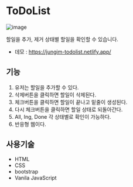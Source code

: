 # ToDoList
![image](https://user-images.githubusercontent.com/97380925/187111986-68b7d391-c7e5-480d-b90f-16ca599cccdf.png)

할일을 추가, 제거 상태별 할일을 확인할 수 있습니다.

* 데모 : https://jungim-todolist.netlify.app/

## 기능
1. 유저는 할일을 추가할 수 있다.
2. 삭제버튼을 클릭하면 할일이 삭제된다.
3. 체크버튼을 클릭하면 할일이 끝나고 밑줄이 생성된다.
4. 다시 체크버튼을 클릭하면 할일 상태로 되돌아간다.
5. All, Ing, Done 각 상태별로 확인이 가능하다.
6. 반응형 웹이다.

## 사용기술
* HTML
* CSS
* bootstrap
* Vanila JavaScript


